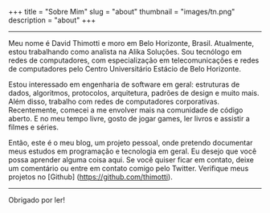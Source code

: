 +++
title = "Sobre Mim"
slug = "about"
thumbnail = "images/tn.png"
description = "about"
+++

---------------------------
Meu nome é David Thimotti e moro em Belo Horizonte, Brasil. Atualmente, estou trabalhando como analista na Alika Soluções. Sou tecnólogo em redes de computadores, com  especialização em telecomunicações e redes de computadores pelo Centro Universitário Estácio de Belo Horizonte.

Estou interessado em engenharia de software em geral: estruturas de dados, algoritmos, protocolos, arquitetura, padrões de design e muito mais. Além disso, trabalho com redes de computadores corporativas. Recentemente, comecei a me envolver mais na comunidade de código aberto. E no meu tempo livre, gosto de jogar games, ler livros e assistir a filmes e séries.

Então, este é o meu blog, um projeto pessoal, onde pretendo documentar meus estudos em programação e tecnologia em geral. Eu desejo que você possa aprender alguma coisa aqui. Se você quiser ficar em contato, deixe um comentário ou entre em contato comigo pelo Twitter. Verifique meus projetos no [Github] (https://github.com/thimotti).

---------------------------

Obrigado por ler!
